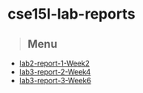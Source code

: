 # cse15l-lab-reports

>## Menu


* [lab2-report-1-Week2](https://renowow.github.io/cse15l-lab-reports/lab-report-1-week-%202.html)
* [lab3-report-2-Week4](https://renowow.github.io/cse15l-lab-reports/lab-report-2-week-%204.html)
* [lab3-report-3-Week6](https://renowow.github.io/cse15l-lab-reports/lab-report-3-week-%206.html)
